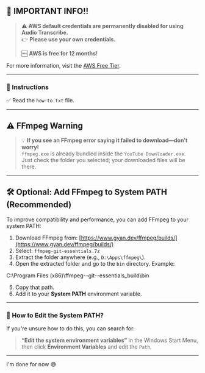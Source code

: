 ## 🚨 IMPORTANT INFO!!

> ⚠️ **AWS default credentials are permanently disabled for using Audio Transcribe.**  
> 👉 **Please use your own credentials.**  
>   
> 🆓 **AWS is free for 12 months!**  

For more information, visit the [AWS Free Tier](https://aws.amazon.com/free/?all-free-tier.sort-by=item.additionalFields.SortRank&all-free-tier.sort-order=asc&awsf.Free%20Tier%20Types=*all&awsf.Free%20Tier%20Categories=*all).

---

### 📄 Instructions

✅ Read the `how-to.txt` file.  

---

## ⚠️ FFmpeg Warning

> 💡 **If you see an FFmpeg error saying it failed to download—don’t worry!**  
> `ffmpeg.exe` is already bundled inside the `YouTube Downloader.exe`.  
> Just check the folder you selected; your downloaded files will be there.

---

## 🛠️ Optional: Add FFmpeg to System PATH (Recommended)

To improve compatibility and performance, you can add FFmpeg to your system PATH:

1. Download FFmpeg from: [https://www.gyan.dev/ffmpeg/builds/](https://www.gyan.dev/ffmpeg/builds/)
2. Select: `ffmpeg-git-essentials.7z`
3. Extract the folder anywhere (e.g., `D:\Apps\ffmpeg\`).
4. Open the extracted folder and go to the `bin` directory. Example:  

C:\Program Files (x86)\ffmpeg-<date>-git-<version>-essentials_build\bin

5. Copy that path.
6. Add it to your **System PATH** environment variable.

---

### 🤔 How to Edit the System PATH?

If you're unsure how to do this, you can search for:

> **“Edit the system environment variables”** in the Windows Start Menu,  
> then click **Environment Variables** and edit the `Path`.

---

I'm done for now 😅
